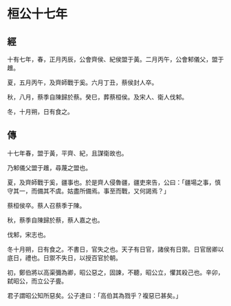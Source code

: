 # 桓公十七年
## 經

十有七年，春，正月丙辰，公會齊侯、紀侯盟于黃。二月丙午，公會邾儀父，盟于趡。

夏，五月丙午，及齊師戰于奚。六月丁丑，蔡侯封人卒。

秋，八月，蔡季自陳歸於蔡。癸巳，葬蔡桓侯。及宋人、衛人伐邾。

冬，十月朔，日有食之。

## 傳

十七年春，盟于黃，平齊、紀，且謀衛故也。

乃邾儀父盟于趡，尋蔑之盟也。

夏，及齊師戰于奚，疆事也。於是齊人侵魯疆，疆吏來告，公曰：「疆場之事，慎守其一，而備其不虞。姑盡所備焉。事至而戰，又何謁焉？」

蔡桓侯卒。蔡人召蔡季于陳。

秋，蔡季自陳歸於蔡，蔡人嘉之也。

伐邾，宋志也。

冬十月朔，日有食之。不書日，官失之也。天子有日官，諸侯有日禦。日官居卿以底日，禮也。日禦不失日，以授百官於朝。

初，鄭伯將以高渠彌為卿，昭公惡之，固諫，不聽，昭公立，懼其殺己也。辛卯，弑昭公，而立公子亹。

君子謂昭公知所惡矣。公子達曰：「高伯其為戮乎？複惡已甚矣。」


